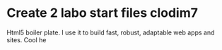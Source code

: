 # Create 2 labo start files clodim7
Html5 boiler plate. I use it to build fast, robust, adaptable web apps and sites. Cool he 
